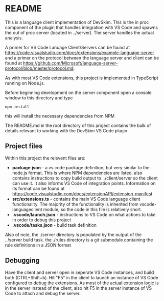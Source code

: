 # README

This is a language client implementation of DevSkim. This is the in proc component of the plugin that handles integration with VS Code and spawns the out of proc server (located in ../server).  The server handles the actual analysis. 

A primer for VS Code Lanuage Client/Servers can be found at https://code.visualstudio.com/docs/extensions/example-language-server and a primer on the protocol between the language server and client can be found at https://github.com/Microsoft/language-server-protocol/blob/master/protocol.md.

As with most VS Code extensions, this project is implemented in TypeScript running on Node.js.  

Before beginning development on the server component open a console window to this directory and type

	npm install

this will install the necessary dependencies from NPM

The README.md in the root directory of this project contains the bulk of details relevant to working with the DevSkim VS Code plugin

## Project files
Within this project the relevent files are:
* **package.json** - a vs code package definition, but very similar to the node.js format.  This is where NPM dependencies are listed. also contains instructions to copy build output to ../client/server so the client can use it.  It also informs VS Code of integration points.  Information on its format can be found at <https://code.visualstudio.com/docs/extensionAPI/extension-manifest> 
* **src/extensions.ts** - contains the main VS Code language client functionality.  The majority of the functionality is inherited from vscode-languageclient module, so the code in this file is relatively short.
* **.vscode/launch.json** - instructions to VS Code on what actions to take in order to debug this project
* **.vscode/tasks.json** - build task definition

Also of note, the ./server directory is populated by the output of the ../server build task.  the ./rules directory is a git submodule containing the rule definitions in a JSON format

## Debugging
Have the client and server open in seperate VS Code instances, and build both (CTRL+Shift+b).  Hit "F5" in the client to launch an instance of VS Code configured to debug the extensions.  As most of the actual extension logic is in the server instead of the client, also hit F5 in the server instance of VS Code to attach and debug the server.